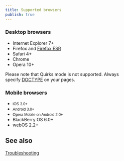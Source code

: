 ```yaml
---
title: Supported browsers
publish: true
---
```


### Desktop browsers

*   Internet Explorer 7+
*   Firefox and [Firefox ESR](http://www.mozilla.org/en-US/firefox/organizations/all.html)
*   Safari 4+
*   Chrome
*   Opera 10+ 

Please note that Quirks mode is not supported. Always specify&nbsp;[DOCTYPE](http://reference.sitepoint.com/html/doctypes)&nbsp;on your pages.

### Mobile browsers

*   <span style="font-size: 12px; background-color: #ffffff; font-family: arial,helvetica,sans-serif;">iOS 3.0+</span>&nbsp;
*   <span style="font-size: 12px; background-color: #ffffff; font-family: arial,helvetica,sans-serif;">Android 3.0+</span>&nbsp;
*   <span style="font-size: 12px; background-color: #ffffff; font-family: arial,helvetica,sans-serif;">Opera Mobile on Android 2.0+</span>&nbsp;
*   BlackBerry OS 6.0+
*   webOS 2.2+ 

## See also

[Troubleshooting](http://www.kendoui.com/documentation/dataviz/troubleshooting.aspx)